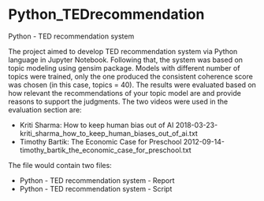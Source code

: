 # Python_TEDrecommendation
Python - TED recommendation system

The project aimed to develop TED recommendation system via Python language in Jupyter Notebook. Following that, the system was based on topic modeling using gensim package. Models with different number of topics were trained, only the one produced the consistent coherence score was chosen (in this case, topics = 40). The results were evaluated based on how relevant the recommendations of your topic model are and provide reasons to support the judgments. The two videos were used in the evaluation section are:

- Kriti Sharma: How to keep human bias out of AI
  2018-03-23-kriti_sharma_how_to_keep_human_biases_out_of_ai.txt
- Timothy Bartik: The Economic Case for Preschool
  2012-09-14-timothy_bartik_the_economic_case_for_preschool.txt

The file would contain two files:

- Python - TED recommendation system - Report
- Python - TED recommendation system - Script

